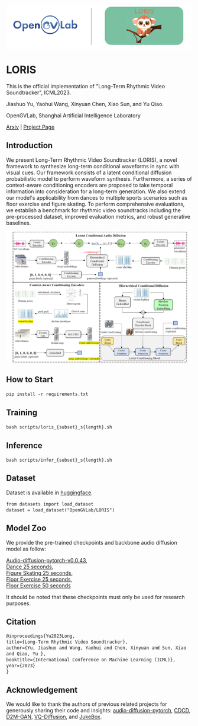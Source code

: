 <img src="https://raw.githubusercontent.com/OpenGVLab/LORIS/main/imgs/logo.png" align="center"> 

# LORIS

This is the official implementation of "Long-Term Rhythmic Video Soundtracker", ICML2023. 

Jiashuo Yu, Yaohui Wang, Xinyuan Chen, Xiao Sun, and Yu Qiao.  

OpenGVLab, Shanghai Artificial Intelligence Laboratory  

[Arxiv](https://arxiv.org/abs/2305.01319) | [Project Page](https://justinyuu.github.io/LORIS/)  

## Introduction  

We present Long-Term Rhythmic Video Soundtracker (LORIS), a novel framework to synthesize long-term conditional waveforms in sync with visual cues. Our framework consists of a latent conditional diffusion probabilistic model to perform waveform synthesis. Furthermore, a series of context-aware conditioning encoders are proposed to take temporal information into consideration for a long-term generation. We also extend our model's applicability from dances to multiple sports scenarios such as floor exercise and figure skating. To perform comprehensive evaluations, we establish a benchmark for rhythmic video soundtracks including the pre-processed dataset, improved evaluation metrics, and robust generative baselines.    

![intro](/imgs/pipeline.png)  

## How to Start  

`pip install -r requirements.txt`

## Training  

`bash scripts/loris_{subset}_s{length}.sh`  

## Inference  

`bash scripts/infer_{subset}_s{length}.sh`  

## Dataset  

Dataset is available in [huggingface](https://huggingface.co/datasets/awojustin/LORIS).  

    from datasets import load_dataset
    dataset = load_dataset("OpenGVLab/LORIS")

## Model Zoo  

We provide the pre-trained checkpoints and backbone audio diffusion model as follow:  

[Audio-diffusion-pytorch-v0.0.43](https://pjlab-gvm-data.oss-cn-shanghai.aliyuncs.com/loris/audio_1136_720k.pt),  
[Dance 25 seconds](https://pjlab-gvm-data.oss-cn-shanghai.aliyuncs.com/loris/loris_dance25_epoch100.pt),  
[Figure Skating 25 seconds](https://pjlab-gvm-data.oss-cn-shanghai.aliyuncs.com/loris/loris_fs25_loss_min.pt),  
[Floor Exercise 25 seconds](https://pjlab-gvm-data.oss-cn-shanghai.aliyuncs.com/loris/loris_fe25_epoch200.pt),  
[Floor Exercise 50 seconds](https://pjlab-gvm-data.oss-cn-shanghai.aliyuncs.com/loris/loris_fe50_epoch250.pt)  

It should be noted that these checkpoints must only be used for research purposes.

## Citation  

    @inproceedings{Yu2023Long,
    title={Long-Term Rhythmic Video Soundtracker},
    author={Yu, Jiashuo and Wang, Yaohui and Chen, Xinyuan and Sun, Xiao and Qiao, Yu },
    booktitle={International Conference on Machine Learning (ICML)},
    year={2023}
    }

## Acknowledgement  

We would like to thank the authors of previous related projects for generously sharing their code and insights: [audio-diffusion-pytorch](https://github.com/archinetai/audio-diffusion-pytorch), [CDCD](https://github.com/L-YeZhu/CDCD), [D2M-GAN](https://github.com/L-YeZhu/D2M-GAN), [VQ-Diffusion](https://github.com/microsoft/VQ-Diffusion), and [JukeBox](https://github.com/openai/jukebox).
